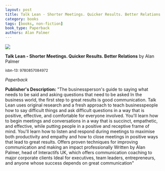 ```yaml
---
layout: post
title: Talk Lean - Shorter Meetings. Quicker Results. Better Relations
category: books
tags: [books, non-fiction]
book_type: Paperback
authors: Alan Palmer
---
```


<img src="http://books.google.com/books/content?id=rQdfAQAAQBAJ&printsec=frontcover&img=1&zoom=1&source=gbs_api"/>

**Talk Lean - Shorter Meetings. Quicker Results. Better Relations** by Alan Palmer

<sup>isbn-13: 9780857084972</sup>

*Paperback*

**Publisher's Description:**
"The businessperson's guide to saying what needs to be said and asking
questions that need to be asked In the business world, the first step to
great results is good communication. Talk Lean uses original research and a
fresh approach to teach businesspeople how to say difficult things and ask
difficult questions in a way that is positive, effective, and comfortable
for everyone involved. You'll learn how to begin meetings and conversations
in a way that is succinct, empathetic, and effective, while putting people
in a positive and receptive frame of mind. You'll learn how to listen and
respond during meetings to maximise both productivity and empathy and how
to close meetings in positive ways that lead to great results. Offers
proven techniques for improving communication and making an impact
professionally Written by Alan Palmer, head of Interactifs UK, which offers
communication coaching to major corporate clients Ideal for executives,
team leaders, entrepreneurs, and anyone whose success depends on great
communication"